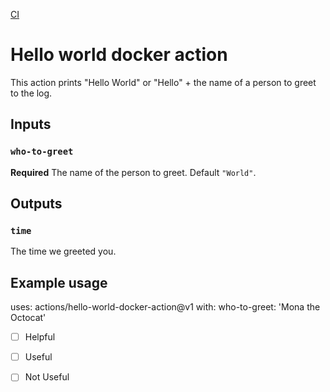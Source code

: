 [CI](https://github.com/ertush/docker-workflow/workflows/.github/workflows/main.yml/badge.svg)
# Hello world docker action

This action prints "Hello World" or "Hello" + the name of a person to greet to the log.

## Inputs

### `who-to-greet`

**Required** The name of the person to greet. Default `"World"`.

## Outputs

### `time`

The time we greeted you.

## Example usage

uses: actions/hello-world-docker-action@v1
with:
  who-to-greet: 'Mona the Octocat'

 - [ ] Helpful  
 - [ ] Useful
 - [ ] Not Useful
 
